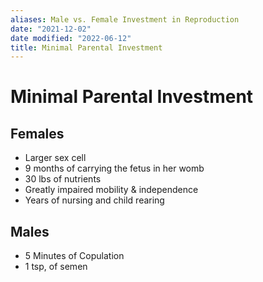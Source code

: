 ```yaml
---
aliases: Male vs. Female Investment in Reproduction
date: "2021-12-02"
date modified: "2022-06-12"
title: Minimal Parental Investment
---
```


# Minimal Parental Investment

## Females
- Larger sex cell
- 9 months of carrying the fetus in her womb
- 30 lbs of nutrients
- Greatly impaired mobility & independence
- Years of nursing and child rearing

## Males
- 5 Minutes of Copulation
- 1 tsp, of semen
